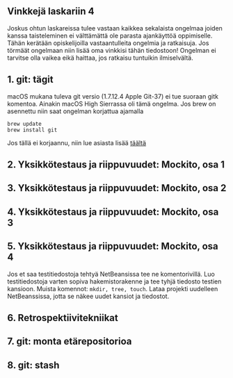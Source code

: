 ## Vinkkejä laskariin 4

Joskus ohtun laskareissa tulee vastaan kaikkea sekalaista ongelmaa joiden kanssa taisteleminen ei välttämättä ole parasta ajankäyttöä oppimiselle. Tähän kerätään opiskelijoilla vastaantulleita ongelmia ja ratkaisuja. Jos törmäät ongelmaan niin lisää oma vinkkisi tähän tiedostoon! Ongelman ei tarvitse olla vaikea eikä haittaa, jos ratkaisu tuntuikin ilmiselvältä. 

## 1. git: tägit


macOS mukana tuleva git versio (1.7.12.4 Apple Git-37) ei tue suoraan gitk komentoa. 
Ainakin macOS High Sierrassa oli tämä ongelma. Jos brew on asennettu niin saat ongelman korjattua ajamalla
```
brew update
brew install git
```
Jos tällä ei korjaannu, niin lue asiasta lisää [täältä](https://stackoverflow.com/questions/17582685/install-gitk-on-mac)


## 2. Yksikkötestaus ja riippuvuudet: Mockito, osa 1

## 3. Yksikkötestaus ja riippuvuudet: Mockito, osa 2

## 4. Yksikkötestaus ja riippuvuudet: Mockito, osa 3

## 5. Yksikkötestaus ja riippuvuudet: Mockito, osa 4

Jos et saa testitiedostoja tehtyä NetBeansissa tee ne komentorivillä. Luo testitiedostoja varten sopiva hakemistorakenne ja tee tyhjä tiedosto testien kansioon. Muista komennot: `mkdir, tree, touch`. Lataa projekti uudelleen NetBeanssissa, jotta se näkee uudet kansiot ja tiedostot.

## 6. Retrospektiivitekniikat

## 7. git: monta etärepositorioa

## 8. git: stash
